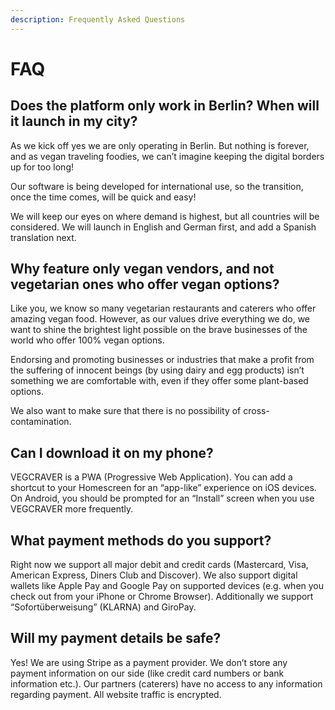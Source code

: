 ```yaml
---
description: Frequently Asked Questions
---
```


# FAQ

## **Does the platform only work in Berlin? When will it launch in my city?**

As we kick off yes we are only operating in Berlin. But nothing is forever, and as vegan traveling foodies, we can’t imagine keeping the digital borders up for too long!

Our software is being developed for international use, so the transition, once the time comes, will be quick and easy!

We will keep our eyes on where demand is highest, but all countries will be considered. We will launch in English and German first, and add a Spanish translation next.

## **Why feature only vegan vendors, and not vegetarian ones who offer vegan options?**

Like you, we know so many vegetarian restaurants and caterers who offer amazing vegan food. However, as our values drive everything we do, we want to shine the brightest light possible on the brave businesses of the world who offer 100% vegan options.

Endorsing and promoting businesses or industries that make a profit from the suffering of innocent beings \(by using dairy and egg products\) isn’t something we are comfortable with, even if they offer some plant-based options.

We also want to make sure that there is no possibility of cross-contamination.

## **Can I download it on my phone?**

VEGCRAVER is a PWA \(Progressive Web Application\). You can add a shortcut to your Homescreen for an “app-like” experience on iOS devices. On Android, you should be prompted for an “Install” screen when you use VEGCRAVER more frequently.

## **What payment methods do you support?**

Right now we support all major debit and credit cards \(Mastercard, Visa, American Express, Diners Club and Discover\). We also support digital wallets like Apple Pay and Google Pay on supported devices \(e.g. when you check out from your iPhone or Chrome Browser\). Additionally we support “Sofortüberweisung” \(KLARNA\) and GiroPay.

## **Will my payment details be safe?**

Yes! We are using Stripe as a payment provider. We don’t store any payment information on our side \(like credit card numbers or bank information etc.\). Our partners \(caterers\) have no access to any information regarding payment. All website traffic is encrypted.


